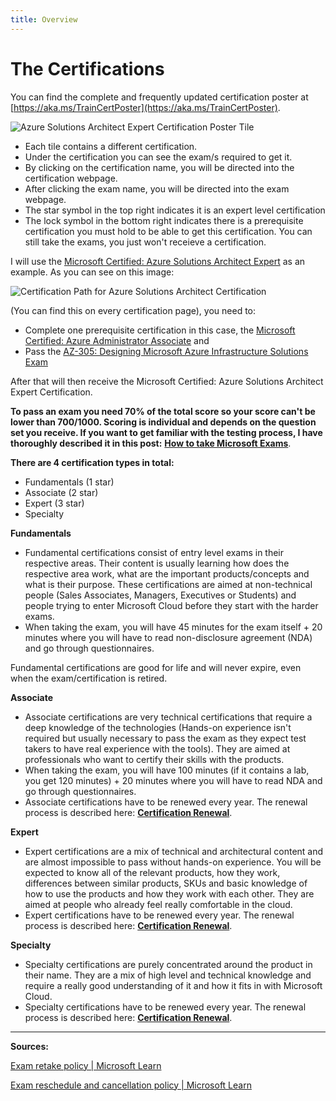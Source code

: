 ```yaml
---
title: Overview
---
```


# The Certifications

You can find the complete and frequently updated certification poster at [https://aka.ms/TrainCertPoster](https://aka.ms/TrainCertPoster).

<img src="/azurearchitect.png" alt="Azure Solutions Architect Expert Certification Poster Tile"/>

* Each tile contains a different certification.
* Under the certification you can see the exam/s required to get it.
* By clicking on the certification name, you will be directed into the certification webpage.
* After clicking the exam name, you will be directed into the exam webpage.
* The star symbol in the top right indicates it is an expert level certification
* The lock symbol in the bottom right indicates there is a prerequisite certification you must hold to be able to get this certification. You can still take the exams, you just won't receieve a certification. 

I will use the [Microsoft Certified: Azure Solutions Architect Expert](https://docs.microsoft.com/learn/certifications/azure-solutions-architect?WT.mc_id=165290) as an example. As you can see on this image:

<img src="/azurearchitectpath.png" alt="Certification Path for Azure Solutions Architect Certification"/>

(You can find this on every certification page), you need to:

* Complete one prerequisite certification in this case, the [Microsoft Certified: Azure Administrator Associate](https://docs.microsoft.com/learn/certifications/azure-administrator?WT.mc_id=165290) and
* Pass the [AZ-305: Designing Microsoft Azure Infrastructure Solutions Exam](https://learn.microsoft.com/credentials/certifications/exams/az-305/?WT.mc_id=165290)

After that will then receive the Microsoft Certified: Azure Solutions Architect Expert Certification.

**To pass an exam you need 70% of the total score so your score can't be lower than 700/1000. Scoring is individual and depends on the question set you receive. If you want to get familiar with the testing process, I have thoroughly described it in this post:** [**How to take Microsoft Exams**](https://certs.msfthub.wiki/guide/takingtheexams/).

**There are 4 certification types in total:**

* Fundamentals (1 star)
* Associate (2 star)
* Expert (3 star)
* Specialty

**Fundamentals** 

* Fundamental certifications consist of entry level exams in their respective areas. Their content is usually learning how does the respective area work, what are the important products/concepts and what is their purpose. These certifications are aimed at non-technical people (Sales Associates, Managers, Executives or Students) and people trying to enter Microsoft Cloud before they start with the harder exams.
* When taking the exam, you will have 45 minutes for the exam itself + 20 minutes where you will have to read non-disclosure agreement (NDA) and go through questionnaires.

Fundamental certifications are good for life and will never expire, even when the exam/certification is retired.

**Associate** 

* Associate certifications are very technical certifications that require a deep knowledge of the technologies (Hands-on experience isn't required but usually necessary to pass the exam as they expect test takers to have real experience with the tools). They are aimed at professionals who want to certify their skills with the products.
* When taking the exam, you will have 100 minutes (if it contains a lab, you get 120 minutes) + 20 minutes where you will have to read NDA and go through questionnaires.
* Associate certifications have to be renewed every year. The renewal process is described here: [**Certification Renewal**](https://certs.msfthub.wiki/guide/certificationrenewal/).

**Expert**

* Expert certifications are a mix of technical and architectural content and are almost impossible to pass without hands-on experience. You will be expected to know all of the relevant products, how they work, differences between similar products, SKUs and basic knowledge of how to use the products and how they work with each other. They are aimed at people who already feel really comfortable in the cloud.
* Expert certifications have to be renewed every year. The renewal process is described here: [**Certification Renewal**](https://certs.msfthub.wiki/guide/certificationrenewal/).

**Specialty**

* Specialty certifications are purely concentrated around the product in their name. They are a mix of high level and technical knowledge and require a really good understanding of it and how it fits in with Microsoft Cloud.
* Specialty certifications have to be renewed every year. The renewal process is described here: [**Certification Renewal**](https://certs.msfthub.wiki/guide/certificationrenewal/).

---

**Sources:**

[Exam retake policy | Microsoft Learn](https://learn.microsoft.com/en-us/certifications/exam-retake-policy?WT.mc_id=165290) 

[Exam reschedule and cancellation policy | Microsoft Learn](https://learn.microsoft.com/en-us/certifications/exam-reschedule-and-cancellation-policy?WT.mc_id=165290)
